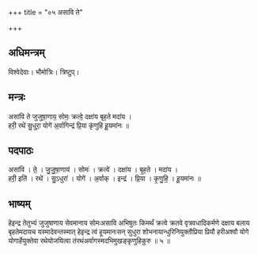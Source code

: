 +++
title = "०५ असावि ते"

+++
## अधिमन्त्रम्
विश्वेदेवाः। भौमोत्रिः। त्रिष्टुप्।

## मन्त्रः
असा॑वि ते जुजुषा॒णाय॒ सोमः॒ क्रत्वे॒ दक्षा॑य बृह॒ते मदा॑य ।  
हरी॒ रथे॑ सु॒धुरा॒ योगे॑ अ॒र्वागिन्द्र॑ प्रि॒या कृ॑णुहि हू॒यमा॑नः ॥

## पदपाठः
असा॑वि । ते॒ । जु॒जु॒षा॒णाय॑ । सोमः॑ । क्रत्वे॑ । दक्षा॑य । बृ॒ह॒ते । मदा॑य ।  
हरी॒ इति॑ । रथे॑ । सु॒ऽधुरा॑ । योगे॑ । अ॒र्वाक् । इन्द्र॑ । प्रि॒या । कृ॒णु॒हि॒ । हू॒यमा॑नः ॥

## भाष्यम्
हेइन्द्र तेतुभ्यं जुजुषाणाय सेवमानाय सोमःअसावि अभिषुतः किमर्थं क्रत्वे क्रतवे वृत्रवधादिकर्मणे दक्षाय बलाय बृहतेमदायच यस्मादेवन्तस्मात् हेइन्द्र त्वं हूयमानःसन् सुधुरा शोभनायान्धुरिनियुक्तौप्रिया प्रियौ हरीअश्वौ योगे योगार्हेयुक्तेवा रथेयोजयित्वा तंरथंअर्वागस्मदभिमुखङ्कृणुहिकुरु ॥ ५ ॥